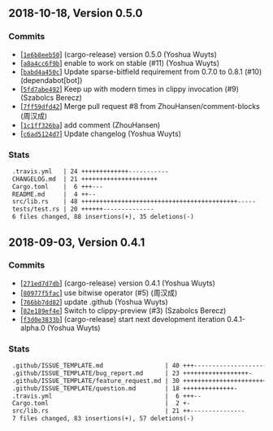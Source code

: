 ## 2018-10-18, Version 0.5.0
### Commits
- [[`1e6b8eeb50`](https://github.com/datrs/tree-index/commit/1e6b8eeb50bbf7b405788cf4377ddac556bb7059)] (cargo-release) version 0.5.0 (Yoshua Wuyts)
- [[`a8a4cc6f9b`](https://github.com/datrs/tree-index/commit/a8a4cc6f9bbd9f633de1a352cee5d23c885c2dd1)] enable to work on stable (#11) (Yoshua Wuyts)
- [[`babd4a450c`](https://github.com/datrs/tree-index/commit/babd4a450c86c8ea43aea5553ba087d0e19c8bb3)] Update sparse-bitfield requirement from 0.7.0 to 0.8.1 (#10) (dependabot[bot])
- [[`5fd7abe492`](https://github.com/datrs/tree-index/commit/5fd7abe492444429816eda8bb254a31cf22b7653)]  Keep up with modern times in clippy invocation (#9) (Szabolcs Berecz)
- [[`7ff59dfd42`](https://github.com/datrs/tree-index/commit/7ff59dfd420915632940d2de6f676d6648a90275)] Merge pull request #8 from ZhouHansen/comment-blocks (周汉成)
- [[`1c1ff326ba`](https://github.com/datrs/tree-index/commit/1c1ff326baaea6fa768cc904a3ecdf8a07655197)] add comment (ZhouHansen)
- [[`c6ad5124d7`](https://github.com/datrs/tree-index/commit/c6ad5124d7726c07b260339b7ec179eb61ab34ef)] Update changelog (Yoshua Wuyts)

### Stats
```diff
 .travis.yml   | 24 +++++++++++++-----------
 CHANGELOG.md  | 21 +++++++++++++++++++++
 Cargo.toml    |  6 +++---
 README.md     |  4 ++--
 src/lib.rs    | 48 +++++++++++++++++++++++++++++++++++++++++++-----
 tests/test.rs | 20 ++++++--------------
 6 files changed, 88 insertions(+), 35 deletions(-)
```


## 2018-09-03, Version 0.4.1
### Commits
- [[`271ed7d7db`](https://github.com/datrs/tree-index/commit/271ed7d7db23c32e9f82a253bb3fc9a598567575)] (cargo-release) version 0.4.1 (Yoshua Wuyts)
- [[`80977f5fac`](https://github.com/datrs/tree-index/commit/80977f5face6c68fb5754ea286ca26002440aee2)] use bitwise operator (#5) (周汉成)
- [[`766bb7dd82`](https://github.com/datrs/tree-index/commit/766bb7dd82e7ea0b4227a5d0b3d031886c47e09a)] update .github (Yoshua Wuyts)
- [[`82e189ef4e`](https://github.com/datrs/tree-index/commit/82e189ef4eb6b4dba4f9003e946f3601eeecb149)] Switch to clippy-preview (#3) (Szabolcs Berecz)
- [[`f3d0e3833b`](https://github.com/datrs/tree-index/commit/f3d0e3833ba7a457f0c9183f8a63b0dad0a28a4a)] (cargo-release) start next development iteration 0.4.1-alpha.0 (Yoshua Wuyts)

### Stats
```diff
 .github/ISSUE_TEMPLATE.md                 | 40 +++-----------------------------
 .github/ISSUE_TEMPLATE/bug_report.md      | 23 ++++++++++++++++++-
 .github/ISSUE_TEMPLATE/feature_request.md | 30 ++++++++++++++++++++++++-
 .github/ISSUE_TEMPLATE/question.md        | 18 ++++++++++++++-
 .travis.yml                               |  6 +++--
 Cargo.toml                                |  2 +-
 src/lib.rs                                | 21 ++---------------
 7 files changed, 83 insertions(+), 57 deletions(-)
```


